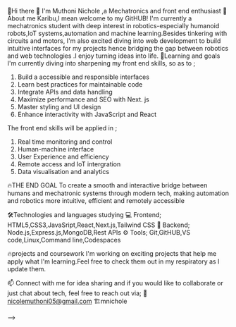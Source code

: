 👋Hi there 👋 I'm Muthoni Nichole ,a Mechatronics and front end enthusiast
  🚀About me
Karibu,I mean welcome to my GitHUB! I'm currently a mechatronics student with deep interest in robotics-especially humanoid robots,IoT systems,automation and machine learning.Besides tinkering with circuits and motors, I'm also excited diving into web development to build intuitive interfaces for my projects hence bridging the gap between robotics and web technologies .I enjoy turning ideas into life.
  🎯Learning and goals
I'm currently diving into sharpening my front end skills, so as to ;
1) Build a accessible and responsible interfaces
2) Learn best practices for maintainable code
3) Integrate APIs and data handling
4) Maximize performance and SEO with Next. js
5) Master styling and UI design
6) Enhance interactivity with JavaScript and React
   
The front end skills will be applied in ;
1) Real time monitoring and control
2) Human-machine interface
3) User Experience and efficiency
4) Remote access and IoT intergration
5) Data visualisation and analytics
    
  🔥THE END GOAL 
To create a smooth and interactive bridge between humans and mechatronic systems through modern tech, making automation and robotics more intuitive, efficient and remotely accessible

  🛠️Technologies and languages studying
💻 Frontend; HTML5,CSS3,JavaSript,React,Next.js,Tailwind CSS
🔧 Backend; Node.js,Express.js,MongoDB,Rest APIs
⚙️ Tools; Git,GitHUB,VS code,Linux,Command line,Codespaces

  🔥projects and coursework
I'm working on exciting projects that help me apply what I'm learning.Feel free to check them out in my respiratory as l update them.

  📫 Connect with me for idea sharing and if you would like to collaborate or just chat about tech, feel free to  reach out via;
📨nicolemuthoni05@gmail.com
🏗️mnichole



-->

